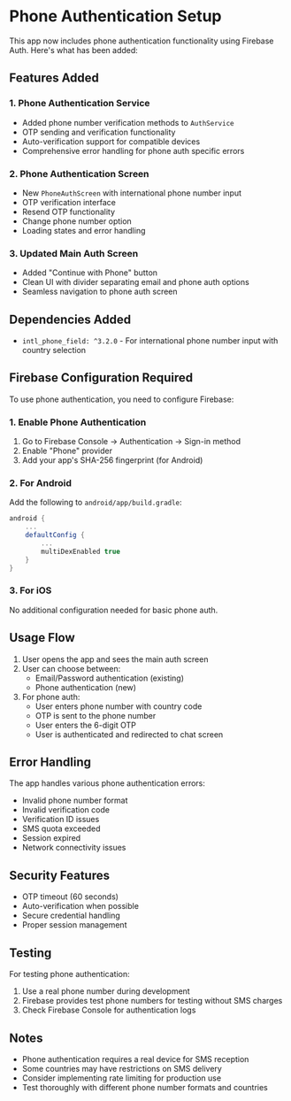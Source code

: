 # Phone Authentication Setup

This app now includes phone authentication functionality using Firebase Auth. Here's what has been added:

## Features Added

### 1. Phone Authentication Service
- Added phone number verification methods to `AuthService`
- OTP sending and verification functionality
- Auto-verification support for compatible devices
- Comprehensive error handling for phone auth specific errors

### 2. Phone Authentication Screen
- New `PhoneAuthScreen` with international phone number input
- OTP verification interface
- Resend OTP functionality
- Change phone number option
- Loading states and error handling

### 3. Updated Main Auth Screen
- Added "Continue with Phone" button
- Clean UI with divider separating email and phone auth options
- Seamless navigation to phone auth screen

## Dependencies Added
- `intl_phone_field: ^3.2.0` - For international phone number input with country selection

## Firebase Configuration Required

To use phone authentication, you need to configure Firebase:

### 1. Enable Phone Authentication
1. Go to Firebase Console → Authentication → Sign-in method
2. Enable "Phone" provider
3. Add your app's SHA-256 fingerprint (for Android)

### 2. For Android
Add the following to `android/app/build.gradle`:
```gradle
android {
    ...
    defaultConfig {
        ...
        multiDexEnabled true
    }
}
```

### 3. For iOS
No additional configuration needed for basic phone auth.

## Usage Flow

1. User opens the app and sees the main auth screen
2. User can choose between:
   - Email/Password authentication (existing)
   - Phone authentication (new)
3. For phone auth:
   - User enters phone number with country code
   - OTP is sent to the phone number
   - User enters the 6-digit OTP
   - User is authenticated and redirected to chat screen

## Error Handling

The app handles various phone authentication errors:
- Invalid phone number format
- Invalid verification code
- Verification ID issues
- SMS quota exceeded
- Session expired
- Network connectivity issues

## Security Features

- OTP timeout (60 seconds)
- Auto-verification when possible
- Secure credential handling
- Proper session management

## Testing

For testing phone authentication:
1. Use a real phone number during development
2. Firebase provides test phone numbers for testing without SMS charges
3. Check Firebase Console for authentication logs

## Notes

- Phone authentication requires a real device for SMS reception
- Some countries may have restrictions on SMS delivery
- Consider implementing rate limiting for production use
- Test thoroughly with different phone number formats and countries